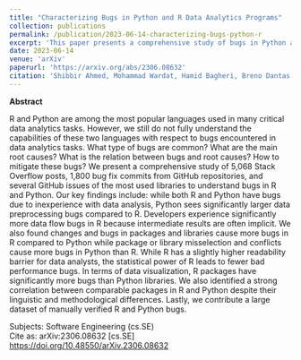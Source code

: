 ```yaml
---
title: "Characterizing Bugs in Python and R Data Analytics Programs"
collection: publications
permalink: /publication/2023-06-14-characterizing-bugs-python-r
excerpt: 'This paper presents a comprehensive study of bugs in Python and R data analytics tasks based on Stack Overflow posts, GitHub commits, and issues.'
date: 2023-06-14
venue: 'arXiv'
paperurl: 'https://arxiv.org/abs/2306.08632'
citation: 'Shibbir Ahmed, Mohammad Wardat, Hamid Bagheri, Breno Dantas Cruz, Hridesh Rajan, Characterizing Bugs in Python and R Data Analytics Programs, arXiv:2306.08632 [cs.SE], https://doi.org/10.48550/arXiv.2306.08632'
---
```


**Abstract**

R and Python are among the most popular languages used in many critical data analytics tasks. However, we still do not fully understand the capabilities of these two languages with respect to bugs encountered in data analytics tasks. What type of bugs are common? What are the main root causes? What is the relation between bugs and root causes? How to mitigate these bugs? We present a comprehensive study of 5,068 Stack Overflow posts, 1,800 bug fix commits from GitHub repositories, and several GitHub issues of the most used libraries to understand bugs in R and Python. Our key findings include: while both R and Python have bugs due to inexperience with data analysis, Python sees significantly larger data preprocessing bugs compared to R. Developers experience significantly more data flow bugs in R because intermediate results are often implicit. We also found changes and bugs in packages and libraries cause more bugs in R compared to Python while package or library misselection and conflicts cause more bugs in Python than R. While R has a slightly higher readability barrier for data analysts, the statistical power of R leads to fewer bad performance bugs. In terms of data visualization, R packages have significantly more bugs than Python libraries. We also identified a strong correlation between comparable packages in R and Python despite their linguistic and methodological differences. Lastly, we contribute a large dataset of manually verified R and Python bugs.

Subjects: Software Engineering (cs.SE)  
Cite as: arXiv:2306.08632 [cs.SE]  
https://doi.org/10.48550/arXiv.2306.08632
